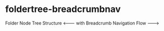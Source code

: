 # foldertree-breadcrumbnav
Folder Node Tree Structure  &lt;--- with Breadcrumb Navigation Flow --->
